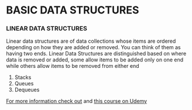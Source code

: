# BASIC DATA STRUCTURES

### LINEAR DATA STRUCTURES 

Linear data structures are of data collections whose items are ordered depending on how they are added or removed. You can think of them as having two ends. Linear Data Structures are distinguished based on where data is removed or added, some allow items to be added only on one end while others allow items to be removed from either end


1. Stacks
2. Queues
3. Dequeues

[For more information check out](https://runestone.academy/runestone/books/published/pythonds/BasicDS/WhatAreLinearStructures.html)
and [this course on Udemy](https://www.udemy.com/share/1028IaAEAbcl5RQngD/)
